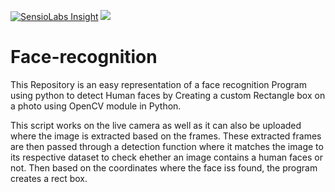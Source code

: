 [![SensioLabs Insight](https://img.shields.io/badge/package%20v1.0-Complete-brightgreen.svg)](https://github.com/DevelopedByAnurag/Face-recognition/)    <a href=''><img src='https://img.shields.io/badge/Donation-Payumoney-green.svg' /></a></div> 

# Face-recognition

This Repository is an easy representation of a face recognition Program using python to detect Human faces by Creating a custom Rectangle box on a photo using OpenCV module in Python.

This script works on the live camera as well as it can also be uploaded where the image is extracted based on the frames. These extracted frames are then passed through a detection function where it matches the image to its respective dataset to check ehether an image contains a human faces or not. Then based on the coordinates where the face iss found, the program creates a rect box.
